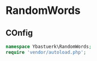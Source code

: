 # RandomWords

## COnfig

```php
namespace Ybastuerk\RandomWords;
require 'vendor/autoload.php';
```